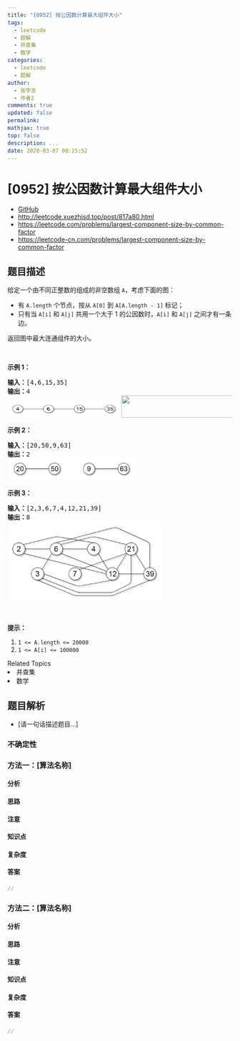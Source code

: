 ```yaml
---
title: "[0952] 按公因数计算最大组件大小"
tags:
  - leetcode
  - 题解
  - 并查集
  - 数学
categories:
  - leetcode
  - 题解
author:
  - 张学志
  - 作者2
comments: true
updated: false
permalink:
mathjax: true
top: false
description: ...
date: 2020-03-07 00:15:52
---
```



# [0952] 按公因数计算最大组件大小
* [GitHub](https://github.com/algoboy101/LeetCodeCrowdsource/tree/master/_posts/QA/%5B0952%5D%20%E6%8C%89%E5%85%AC%E5%9B%A0%E6%95%B0%E8%AE%A1%E7%AE%97%E6%9C%80%E5%A4%A7%E7%BB%84%E4%BB%B6%E5%A4%A7%E5%B0%8F.md)
* http://leetcode.xuezhisd.top/post/817a80.html
* https://leetcode.com/problems/largest-component-size-by-common-factor
* https://leetcode-cn.com/problems/largest-component-size-by-common-factor


## 题目描述

<p>给定一个由不同正整数的组成的非空数组 <code>A</code>，考虑下面的图：</p>

<ul>
	<li>有&nbsp;<code>A.length</code>&nbsp;个节点，按从&nbsp;<code>A[0]</code>&nbsp;到&nbsp;<code>A[A.length - 1]</code>&nbsp;标记；</li>
	<li>只有当 <code>A[i]</code> 和 <code>A[j]</code> 共用一个大于 1 的公因数时，<code>A[i]</code>&nbsp;和 <code>A[j]</code> 之间才有一条边。</li>
</ul>

<p>返回图中最大连通组件的大小。</p>

<p>&nbsp;</p>

<ol>
</ol>

<p><strong>示例 1：</strong></p>

<pre><strong>输入：</strong>[4,6,15,35]
<strong>输出：</strong>4
<img alt="" src="https://raw.githubusercontent.com/algoboy101/LeetCodeCrowdsource/master/imgs/ex1.png" style="height: 37px; width: 255px;"><img alt="" src="https://assets.leetcode-cn.com/aliyun-lc-upload/uploads/2018/12/01/ex1.png" style="height: 50px; width: 257px;">
</pre>

<p><strong>示例 2：</strong></p>

<pre><strong>输入：</strong>[20,50,9,63]
<strong>输出：</strong>2
<img alt="" src="https://raw.githubusercontent.com/algoboy101/LeetCodeCrowdsource/master/imgs/ex2.png" style="height: 50px; width: 293px;">
</pre>

<p><strong>示例 3：</strong></p>

<pre><strong>输入：</strong>[2,3,6,7,4,12,21,39]
<strong>输出：</strong>8
<img alt="" src="https://raw.githubusercontent.com/algoboy101/LeetCodeCrowdsource/master/imgs/ex3.png" style="height: 180px; width: 346px;">
</pre>

<p>&nbsp;</p>

<p><strong>提示：</strong></p>

<ol>
	<li><code>1 &lt;= A.length &lt;= 20000</code></li>
	<li><code>1 &lt;= A[i] &lt;= 100000</code></li>
</ol>
<div><div>Related Topics</div><div><li>并查集</li><li>数学</li></div></div>


## 题目解析
* [请一句话描述题目...]

### 不确定性


### 方法一：[算法名称]

#### 分析

#### 思路

#### 注意

#### 知识点

#### 复杂度

#### 答案

```cpp
//
```


### 方法二：[算法名称]

#### 分析

#### 思路

#### 注意

#### 知识点

#### 复杂度

#### 答案

```cpp
//
```


